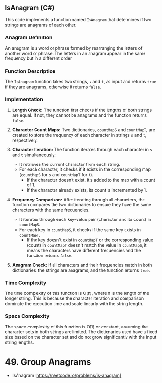 ## IsAnagram (C#)

This code implements a function named `IsAnagram` that determines if two strings are anagrams of each other.

### Anagram Definition

An anagram is a word or phrase formed by rearranging the letters of another word or phrase. The letters in an anagram appear in the same frequency but in a different order.

### Function Description

The `IsAnagram` function takes two strings, `s` and `t`, as input and returns `true` if they are anagrams, otherwise it returns `false`.

### Implementation

1. **Length Check:** The function first checks if the lengths of both strings are equal. If not, they cannot be anagrams and the function returns `false`.

2. **Character Count Maps:** Two dictionaries, `countMapS` and `countMapT`, are created to store the frequency of each character in strings `s` and `t`, respectively.

3. **Character Iteration:** The function iterates through each character in `s` and `t` simultaneously:
    - It retrieves the current character from each string.
    - For each character, it checks if it exists in the corresponding map (`countMapS` for `s` and `countMapT` for `t`).
        - If the character doesn't exist, it's added to the map with a count of 1.
        - If the character already exists, its count is incremented by 1.

4. **Frequency Comparison:** After iterating through all characters, the function compares the two dictionaries to ensure they have the same characters with the same frequencies. 
    - It iterates through each key-value pair (character and its count) in `countMapS`.
    - For each key in `countMapS`, it checks if the same key exists in `countMapT`.
        - If the key doesn't exist in `countMapT` or the corresponding value (count) in `countMapT` doesn't match the value in `countMapS`, it means the characters have different frequencies and the function returns `false`.

5. **Anagram Check:** If all characters and their frequencies match in both dictionaries, the strings are anagrams, and the function returns `true`.

### Time Complexity

The time complexity of this function is O(n), where n is the length of the longer string. This is because the character iteration and comparison dominate the execution time and scale linearly with the string length.

### Space Complexity

The space complexity of this function is O(1) or constant, assuming the character sets in both strings are limited. The dictionaries used have a fixed size based on the character set and do not grow significantly with the input string lengths.

# 49. Group Anagrams
* IsAnagram [https://neetcode.io/problems/is-anagram]